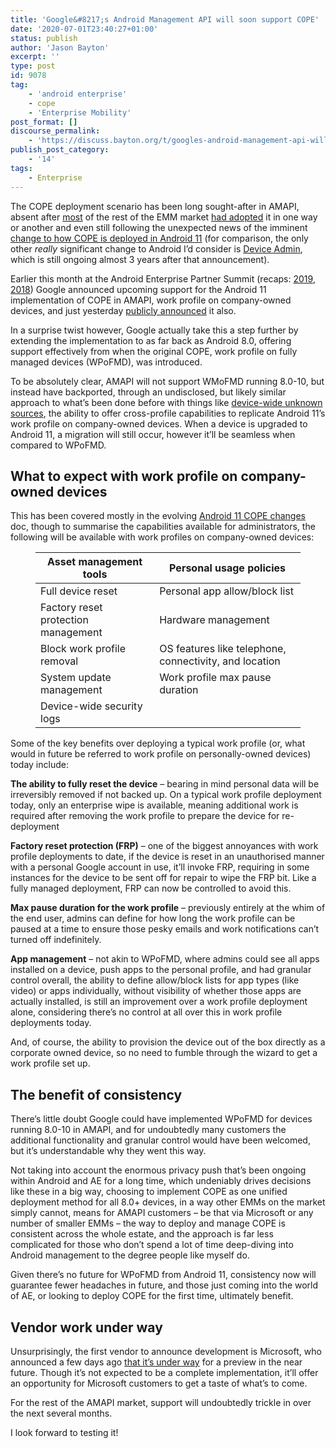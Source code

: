 ```yaml
---
title: 'Google&#8217;s Android Management API will soon support COPE'
date: '2020-07-01T23:40:27+01:00'
status: publish
author: 'Jason Bayton'
excerpt: ''
type: post
id: 9078
tag:
    - 'android enterprise'
    - cope
    - 'Enterprise Mobility'
post_format: []
discourse_permalink:
    - 'https://discuss.bayton.org/t/googles-android-management-api-will-soon-support-cope/378'
publish_post_category:
    - '14'
tags:
    - Enterprise
---
```

The COPE deployment scenario has been long sought-after in AMAPI, absent after [most](/2019/10/why-intune-doesnt-support-android-enterprise-cope/) of the rest of the EMM market [had adopted](/android/android-enterprise-emm-cope-support/) it in one way or another and even still following the unexpected news of the imminent [change to how COPE is deployed in Android 11](/2020/02/android-enterprise-in-11-google-reduces-visibility-and-control-with-cope-to-bolster-privacy/) (for comparison, the only other *really* significant change to Android I’d consider is [Device Admin](/2017/12/google-is-deprecating-device-admin-in-favour-of-android-enterprise/), which is still ongoing almost 3 years after that announcement).

Earlier this month at the Android Enterprise Partner Summit (recaps: [2019](/2019/06/android-enterprise-partner-summit-2019-highlights/), [2018](/2018/05/android-enterprise-summit-2018-highlights/)) Google announced upcoming support for the Android 11 implementation of COPE in AMAPI, work profile on company-owned devices, and just yesterday [publicly announced](https://blog.google/products/android-enterprise/work-profile-new-standard-employee-privacy) it also.

In a surprise twist however, Google actually take this a step further by extending the implementation to as far back as Android 8.0, offering support effectively from when the original COPE, work profile on fully managed devices (WPoFMD), was introduced.

To be absolutely clear, AMAPI will not support WMoFMD running 8.0-10, but instead have backported, through an undisclosed, but likely similar approach to what’s been done before with things like [device-wide unknown sources](/android/feature-spotlight-block-unknown-sources-on-work-profile-deployments/), the ability to offer cross-profile capabilities to replicate Android 11’s work profile on company-owned devices. When a device is upgraded to Android 11, a migration will still occur, however it’ll be seamless when compared to WPoFMD.

What to expect with work profile on company-owned devices
---------------------------------------------------------

This has been covered mostly in the evolving [Android 11 COPE changes](/android/android-11-cope-changes/) doc, though to summarise the capabilities available for administrators, the following will be available with work profiles on company-owned devices:

<figure class="wp-block-table is-style-stripes"><table class="has-fixed-layout"><thead><tr><th class="has-text-align-left" data-align="left">Asset management tools</th><th class="has-text-align-left" data-align="left">Personal usage policies</th></tr></thead><tbody><tr><td class="has-text-align-left" data-align="left">Full device reset</td><td class="has-text-align-left" data-align="left">Personal app allow/block list</td></tr><tr><td class="has-text-align-left" data-align="left">Factory reset protection management</td><td class="has-text-align-left" data-align="left">Hardware management</td></tr><tr><td class="has-text-align-left" data-align="left">Block work profile removal</td><td class="has-text-align-left" data-align="left">OS features like telephone, connectivity, and location</td></tr><tr><td class="has-text-align-left" data-align="left">System update management</td><td class="has-text-align-left" data-align="left">Work profile max pause duration</td></tr><tr><td class="has-text-align-left" data-align="left">Device-wide security logs</td><td class="has-text-align-left" data-align="left"></td></tr></tbody></table>

</figure>Some of the key benefits over deploying a typical work profile (or, what would in future be referred to work profile on personally-owned devices) today include:

**The ability to fully reset the device** – bearing in mind personal data will be irreversibly removed if not backed up. On a typical work profile deployment today, only an enterprise wipe is available, meaning additional work is required after removing the work profile to prepare the device for re-deployment

**Factory reset protection (FRP)** – one of the biggest annoyances with work profile deployments to date, if the device is reset in an unauthorised manner with a personal Google account in use, it’ll invoke FRP, requiring in some instances for the device to be sent off for repair to wipe the FRP bit. Like a fully managed deployment, FRP can now be controlled to avoid this.

**Max pause duration for the work profile** – previously entirely at the whim of the end user, admins can define for how long the work profile can be paused at a time to ensure those pesky emails and work notifications can’t turned off indefinitely.

**App management** – not akin to WPoFMD, where admins could see all apps installed on a device, push apps to the personal profile, and had granular control overall, the ability to define allow/block lists for app types (like video) or apps individually, without visibility of whether those apps are actually installed, is still an improvement over a work profile deployment alone, considering there’s no control at all over this in work profile deployments today.

And, of course, the ability to provision the device out of the box directly as a corporate owned device, so no need to fumble through the wizard to get a work profile set up.

The benefit of consistency
--------------------------

There’s little doubt Google could have implemented WPoFMD for devices running 8.0-10 in AMAPI, and for undoubtedly many customers the additional functionality and granular control would have been welcomed, but it’s understandable why they went this way.

Not taking into account the enormous privacy push that’s been ongoing within Android and AE for a long time, which undeniably drives decisions like these in a big way, choosing to implement COPE as one unified deployment method for all 8.0+ devices, in a way other EMMs on the market simply cannot, means for AMAPI customers – be that via Microsoft or any number of smaller EMMs – the way to deploy and manage COPE is consistent across the whole estate, and the approach is far less complicated for those who don’t spend a lot of time deep-diving into Android management to the degree people like myself do.

Given there’s no future for WPoFMD from Android 11, consistency now will guarantee fewer headaches in future, and those just coming into the world of AE, or looking to deploy COPE for the first time, ultimately benefit.

Vendor work under way
---------------------

Unsurprisingly, the first vendor to announce development is Microsoft, who announced a few days ago [that it’s under way](https://docs.microsoft.com/en-us/mem/intune/fundamentals/in-development#device-enrollment) for a preview in the near future. Though it’s not expected to be a complete implementation, it’ll offer an opportunity for Microsoft customers to get a taste of what’s to come.

For the rest of the AMAPI market, support will undoubtedly trickle in over the next several months.

I look forward to testing it!